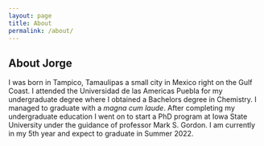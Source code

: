 ```yaml
---
layout: page
title: About
permalink: /about/
---
```


## About Jorge

I was born in Tampico, Tamaulipas a small city in Mexico right on the Gulf Coast. I attended the Universidad de las Americas 
Puebla for my undergraduate degree where I obtained a Bachelors degree in Chemistry. I managed to graduate with a _magna cum laude_. After completing
my undergraduate education I went on to start a PhD program at Iowa State University under the guidance of professor Mark S. Gordon. I am
currently in my 5th year and expect to graduate in Summer 2022. 

